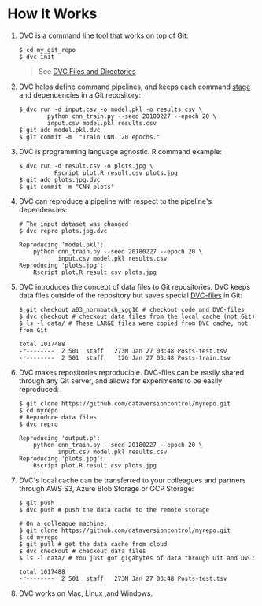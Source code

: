 # How It Works

1. DVC is a command line tool that works on top of Git:

   ```dvc
   $ cd my_git_repo
   $ dvc init
   ```

   > See [DVC Files and Directories](/doc/user-guide/dvc-files-and-directories)

2. DVC helps define command pipelines, and keeps each command
   [stage](/doc/commands-reference/run) and dependencies in a Git repository:

   ```dvc
   $ dvc run -d input.csv -o model.pkl -o results.csv \
           python cnn_train.py --seed 20180227 --epoch 20 \
           input.csv model.pkl results.csv
   $ git add model.pkl.dvc
   $ git commit -m  "Train CNN. 20 epochs."
   ```

3. DVC is programming language agnostic. R command example:

   ```dvc
   $ dvc run -d result.csv -o plots.jpg \
             Rscript plot.R result.csv plots.jpg
   $ git add plots.jpg.dvc
   $ git commit -m "CNN plots"
   ```

4. DVC can reproduce a pipeline with respect to the pipeline's dependencies:

   ```dvc
   # The input dataset was changed
   $ dvc repro plots.jpg.dvc

   Reproducing 'model.pkl':
       python cnn_train.py --seed 20180227 --epoch 20 \
              input.csv model.pkl results.csv
   Reproducing 'plots.jpg':
       Rscript plot.R result.csv plots.jpg
   ```

5. DVC introduces the concept of data files to Git repositories. DVC keeps data
   files outside of the repository but saves special
   [DVC-files](/doc/user-guide/dvc-file-format) in Git:

   ```dvc
   $ git checkout a03_normbatch_vgg16 # checkout code and DVC-files
   $ dvc checkout # checkout data files from the local cache (not Git)
   $ ls -l data/ # These LARGE files were copied from DVC cache, not from Git

   total 1017488
   -r--------  2 501  staff   273M Jan 27 03:48 Posts-test.tsv
   -r--------  2 501  staff    12G Jan 27 03:48 Posts-train.tsv
   ```

6. DVC makes repositories reproducible. DVC-files can be easily shared through
   any Git server, and allows for experiments to be easily reproduced:

   ```dvc
   $ git clone https://github.com/dataversioncontrol/myrepo.git
   $ cd myrepo
   # Reproduce data files
   $ dvc repro

   Reproducing 'output.p':
       python cnn_train.py --seed 20180227 --epoch 20 \
              input.csv model.pkl results.csv
   Reproducing 'plots.jpg':
       Rscript plot.R result.csv plots.jpg
   ```

7. DVC's local cache can be transferred to your colleagues and partners through
   AWS S3, Azure Blob Storage or GCP Storage:

   ```dvc
   $ git push
   $ dvc push # push the data cache to the remote storage

   # On a colleague machine:
   $ git clone https://github.com/dataversioncontrol/myrepo.git
   $ cd myrepo
   $ git pull # get the data cache from cloud
   $ dvc checkout # checkout data files
   $ ls -l data/ # You just got gigabytes of data through Git and DVC:

   total 1017488
   -r--------  2 501  staff   273M Jan 27 03:48 Posts-test.tsv
   ```

8. DVC works on Mac, Linux ,and Windows.
